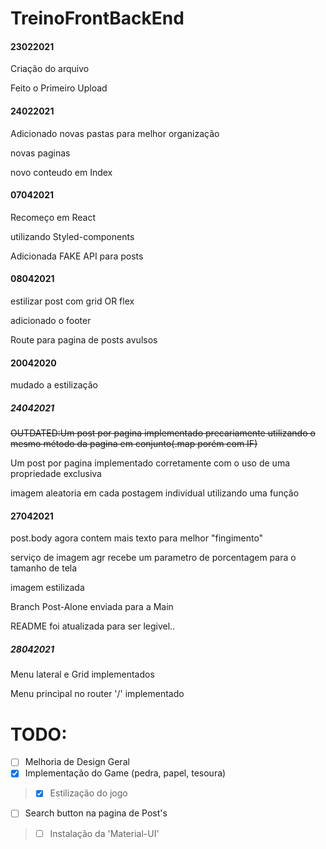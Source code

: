 # TreinoFrontBackEnd
#### 23022021
Criação do arquivo

Feito o Primeiro Upload
#### 24022021
Adicionado novas pastas para melhor organização

novas paginas

novo conteudo em Index
#### 07042021
Recomeço em React

utilizando Styled-components

Adicionada FAKE API para posts
#### 08042021
estilizar post com grid OR flex

adicionado o footer

Route para pagina de posts avulsos
#### 20042020
mudado a estilização
##### 24042021
~~OUTDATED:Um post por pagina implementado precariamente utilizando o mesmo método da pagina em conjunto(.map porém com IF)~~

Um post por pagina implementado corretamente com o uso de uma propriedade exclusiva

imagem aleatoria em cada postagem individual utilizando uma função
#### 27042021
post.body agora contem mais texto para melhor "fingimento"

serviço de imagem agr recebe um parametro de porcentagem para o tamanho de tela

imagem estilizada

Branch Post-Alone enviada para a Main

README foi atualizada para ser legivel..
##### 28042021
Menu lateral e Grid implementados

Menu principal no router '/' implementado

# TODO:
- [ ] Melhoria de Design Geral
- [x] Implementação do Game (pedra, papel, tesoura)
> - [x] Estilização do jogo
- [ ] Search button na pagina de Post's
> - [ ] Instalação da 'Material-UI'
